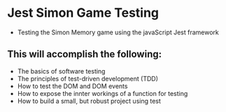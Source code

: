 # Jest Simon Game Testing
- Testing the Simon Memory game using the javaScript Jest framework

## This will accomplish the following:
- The basics of software testing
- The principles of test-driven development (TDD)
- How to test the DOM and DOM events
- How to expose the innter workings of a function for testing
- How to build a small, but robust project using test